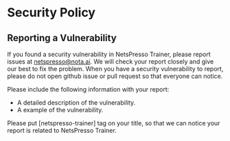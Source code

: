 # Security Policy

## Reporting a Vulnerability

If you found a security vulnerability in NetsPresso Trainer, please report issues at netspresso@nota.ai. We will check your report closely and give our best to fix the problem. When you have a security vulnerability to report, please do not open github issue or pull request so that everyone can notice.

Please include the following information with your report:
- A detailed description of the vulnerability.
- A example of the vulnerability.

Please put [netspresso-trainer] tag on your title, so that we can notice your report is related to NetsPresso Trainer.